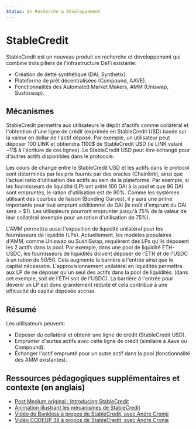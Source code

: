 ```yaml
---
Status: En Recherche & Développement
---
```


# StableCredit

StableCredit est un nouveau produit en recherche et développement qui combine trois piliers de l'infrastructure DeFi existante:

- Création de dette synthétique (DAI, Synthetix).
- Plateforme de prêt décentralisées (Compound, AAVE).
- Fonctionnalités des Automated Market Makers, AMM (Uniswap, Sushiswap). 

## Mécanismes

StableCredit permettra aux utilisateurs le dépôt d'actifs comme collatéral et l'obtention d'une ligne de crédit (exprimée en StableCredit USD) basée sur la valeur en dollar de l'actif déposé. Par exemple, un utilisateur peut déposer 100 LINK et obtiendra 1100$ de StableCredit USD (le LINK valant ~11$ à l'écriture de ces lignes). Le StableCredit USD peut être échangé pour d'autres actifs disponibles dans le protocole. 

Les cours de change entre le StableCredit USD et les actifs dans le protocol sont déterminés par les prix fournis par des oracles (Chainlink), ainsi que l'actuel ratio d'utilisation des actifs au sein de la plateforme. Par exemple, si les fournisseurs de liquidité (LP) ont prêté 100 DAI à la pool et que 90 DAI sont empruntés, le ration d'utilisation est de 90%. Comme les systèmes utilisant des courbes de liaison (Bonding Curves), il y aura une prime importante pour tout emprunt additionnel de DAI (le coût d'emprunt du DAI sera > \$1). Les utilisateurs pourront emprunter jusqu'à 75% de la valeur de leur collatéral (exemple pour un ration d'utilisation de 75%).

L'AMM permettra aussi l'exposition de liquidité unilatéral pour les fournisseurs de liquidité (LPs). Actuellement, les modèles populaires d'AMM, comme  Uniswap ou SushiSwap, requièrent des LPs qu'ils déposent les 2 actifs dans la pool. Par exemple, dans une pool de liquidité ETH-USDC, les fournisseurs de liquidités doivent déposer de l'ETH et de l'USDC à un ration de 50/50. Cela augmente la barrière à l'entrée ainsi que le capital nécessaire. L'approvisionnement unilatéral en liquidités permettra aux LP de ne déposer qu'un seul des actifs dans la pool de liquidités. (dans cet exemple, soit de l'ETH soit de l'USDC). La barrière à l'entrée pour devenir un LP est donc grandement réduite et cela contribue à une efficacité du capital déposée accrue. 

## Résumé

Les utilisateurs peuvent:

- Déposer du collatéral et obtenir une ligne de crédit (StableCredit USD).
- Emprunter d'aurtes actifs avec cette ligne de crédit (similaire à Aave ou Compound).
- Échanger l'actif emprunté pour un autre actif dans la pool (fonctionnalité des AMM existantes).

## Ressources pédagogiques supplémentaires et contexte (en anglais)

- [Post Medium original : Introducing StableCredit](https://medium.com/iearn/introducing-stablecredit-a-new-protocol-for-decentralized-lending-stablecoins-and-amms-7252a43ee56)
- [Animation illustrant les mécanismes de StableCredit](https://twitter.com/finematics/status/1305188626008100865)
- [Vidéo de Bankless à propos de StableCredit, avec Andre Cronje](https://www.youtube.com/watch?v=SkTuMVBLBNQ)
- [Vidéo CODEUP 38 à propos de StableCredit, avec Andre Cronje](https://www.youtube.com/watch?v=bdC3rNDChbw&feature=youtu.be&t=2002)
